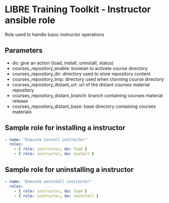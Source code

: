 # LIBRE Training Toolkit - Instructor ansible role

Role used to handle basic instructor operations

## Parameters

- do: give an action (load, install, uninstall, status)
- courses_repository_enable: boolean to activate course directory
- courses_repository_dir: directory used to store repository content
- courses_repository_tmp: directory used when clonning course directory
- courses_repository_distant_url: url of the distant courses material repository
- courses_repository_distant_branch: branch containing courses material release
- courses_repository_distant_base: base directory containing courses materials

## Sample role for installing a instructor
```yaml
- name: "Execute install instructor"
  roles:
    - { role: instructor, do: load }
    - { role: instructor, do: install }
```

## Sample role for uninstalling a instructor
```yaml
- name: "Execute uninstall instructor"
  roles:
    - { role: instructor, do: load }
    - { role: instructor, do: uninstall }
```
